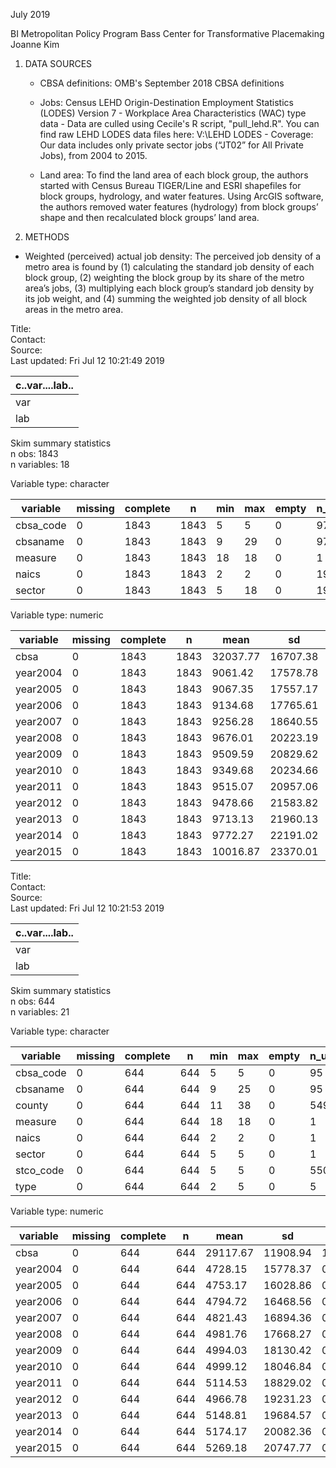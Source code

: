 July 2019

BI Metropolitan Policy Program
Bass Center for Transformative Placemaking
Joanne Kim


1. DATA SOURCES
   * CBSA definitions: OMB's September 2018 CBSA definitions

   * Jobs: Census LEHD Origin-Destination Employment Statistics (LODES) Version 7
         - Workplace Area Characteristics (WAC) type data
    	 - Data are culled using Cecile's R script, "pull_lehd.R". You can find raw LEHD LODES data files here: 
           V:\LEHD LODES
         - Coverage: Our data includes only private sector jobs (“JT02” for All Private Jobs), from 2004 to 2015. 

   * Land area: To find the land area of each block group, the authors started with Census Bureau TIGER/Line and 
	        ESRI shapefiles for block groups, hydrology, and water features. Using ArcGIS software, 
		the authors removed water features (hydrology) from block groups’ shape and then recalculated 
		block groups’ land area.



2. METHODS
  * Weighted (perceived) actual job density: 
	The perceived job density of a metro area is found by (1) calculating the standard job density of each block 
    	group, (2) weighting the block group by its share of the metro area’s jobs, (3) multiplying each block group’s
	standard job density by its job weight, and (4) summing the weighted job density of all block areas in the 
        metro area. 


Title:  
Contact:  
Source:  
Last updated:  Fri Jul 12 10:21:49 2019 



| c..var....lab.. |
|-----------------|
|       var       |
|       lab       |


Skim summary statistics  
 n obs: 1843    
 n variables: 18    

Variable type: character

| variable  | missing | complete |  n   | min | max | empty | n_unique |
|-----------|---------|----------|------|-----|-----|-------|----------|
| cbsa_code |    0    |   1843   | 1843 |  5  |  5  |   0   |    97    |
| cbsaname  |    0    |   1843   | 1843 |  9  | 29  |   0   |    97    |
|  measure  |    0    |   1843   | 1843 | 18  | 18  |   0   |    1     |
|   naics   |    0    |   1843   | 1843 |  2  |  2  |   0   |    19    |
|  sector   |    0    |   1843   | 1843 |  5  | 18  |   0   |    19    |

Variable type: numeric

| variable | missing | complete |  n   |   mean   |    sd    |   p0   |   p25   |   p50   |   p75   |   p100    |
|----------|---------|----------|------|----------|----------|--------|---------|---------|---------|-----------|
|   cbsa   |    0    |   1843   | 1843 | 32037.77 | 16707.38 | 10420  |  19100  |  32580  |  40380  |   99999   |
| year2004 |    0    |   1843   | 1843 | 9061.42  | 17578.78 | 69.75  | 2439.26 | 4268.58 | 8308.29 | 240013.66 |
| year2005 |    0    |   1843   | 1843 | 9067.35  | 17557.17 | 110.78 | 2425.29 | 4259.08 | 8025.87 | 232644.3  |
| year2006 |    0    |   1843   | 1843 | 9134.68  | 17765.61 | 68.18  | 2410.49 | 4227.9  | 8174.52 | 245066.5  |
| year2007 |    0    |   1843   | 1843 | 9256.28  | 18640.55 | 36.89  | 2386.05 | 4182.66 | 8117.81 | 250368.05 |
| year2008 |    0    |   1843   | 1843 | 9676.01  | 20223.19 | 42.63  | 2368.28 | 4220.82 | 8320.4  | 258780.67 |
| year2009 |    0    |   1843   | 1843 | 9509.59  | 20829.62 | 42.92  | 2233.9  | 4045.56 | 8069.75 | 281562.88 |
| year2010 |    0    |   1843   | 1843 | 9349.68  | 20234.66 | 27.81  | 2180.17 | 3950.76 | 7954.16 | 277125.25 |
| year2011 |    0    |   1843   | 1843 | 9515.07  | 20957.06 | 25.42  | 2244.71 | 3932.05 | 7950.55 |   3e+05   |
| year2012 |    0    |   1843   | 1843 | 9478.66  | 21583.82 | 55.71  | 2145.64 | 3878.22 | 7737.83 |   3e+05   |
| year2013 |    0    |   1843   | 1843 | 9713.13  | 21960.13 | 47.23  | 2168.32 | 3890.69 | 7876.35 |   3e+05   |
| year2014 |    0    |   1843   | 1843 | 9772.27  | 22191.02 | 56.18  | 2159.3  | 3879.04 | 7879.44 | 311028.81 |
| year2015 |    0    |   1843   | 1843 | 10016.87 | 23370.01 | 34.35  | 2210.97 | 3913.72 | 8415.86 | 318399.94 |
Title:  
Contact:  
Source:  
Last updated:  Fri Jul 12 10:21:53 2019 



| c..var....lab.. |
|-----------------|
|       var       |
|       lab       |


Skim summary statistics  
 n obs: 644    
 n variables: 21    

Variable type: character

| variable  | missing | complete |  n  | min | max | empty | n_unique |
|-----------|---------|----------|-----|-----|-----|-------|----------|
| cbsa_code |    0    |   644    | 644 |  5  |  5  |   0   |    95    |
| cbsaname  |    0    |   644    | 644 |  9  | 25  |   0   |    95    |
|  county   |    0    |   644    | 644 | 11  | 38  |   0   |   549    |
|  measure  |    0    |   644    | 644 | 18  | 18  |   0   |    1     |
|   naics   |    0    |   644    | 644 |  2  |  2  |   0   |    1     |
|  sector   |    0    |   644    | 644 |  5  |  5  |   0   |    1     |
| stco_code |    0    |   644    | 644 |  5  |  5  |   0   |   550    |
|   type    |    0    |   644    | 644 |  2  |  5  |   0   |    5     |

Variable type: numeric

| variable | missing | complete |  n  |   mean   |    sd    |  p0   |  p25   |   p50   |   p75   |   p100    |
|----------|---------|----------|-----|----------|----------|-------|--------|---------|---------|-----------|
|   cbsa   |    0    |   644    | 644 | 29117.67 | 11908.94 | 10420 | 17460  |  30780  |  38900  |   99999   |
| year2004 |    0    |   644    | 644 | 4728.15  | 15778.37 | 0.077 | 489.86 | 1768.94 | 4434.31 | 337973.97 |
| year2005 |    0    |   644    | 644 | 4753.17  | 16028.86 | 0.066 | 486.79 | 1709.9  | 4451.71 | 342336.22 |
| year2006 |    0    |   644    | 644 | 4794.72  | 16468.56 | 0.065 | 483.41 | 1729.33 | 4403.89 |  353552   |
| year2007 |    0    |   644    | 644 | 4821.43  | 16894.36 | 0.088 | 437.97 | 1639.46 | 4374.23 | 360627.06 |
| year2008 |    0    |   644    | 644 | 4981.76  | 17668.27 | 0.12  | 438.53 | 1636.36 | 4454.06 | 375102.06 |
| year2009 |    0    |   644    | 644 | 4994.03  | 18130.42 | 0.11  | 410.98 | 1621.17 | 4397.78 | 385079.19 |
| year2010 |    0    |   644    | 644 | 4999.12  | 18046.84 | 0.11  | 425.44 | 1611.97 | 4474.95 | 381033.16 |
| year2011 |    0    |   644    | 644 | 5114.53  | 18829.02 | 0.087 | 420.46 | 1625.95 | 4502.27 |   4e+05   |
| year2012 |    0    |   644    | 644 | 4966.78  | 19231.23 | 0.36  | 404.28 | 1524.41 | 4308.79 | 414568.62 |
| year2013 |    0    |   644    | 644 | 5148.81  | 19684.57 | 0.42  | 403.24 | 1519.55 | 4385.42 | 418466.16 |
| year2014 |    0    |   644    | 644 | 5174.17  | 20082.36 | 0.58  | 409.93 | 1487.58 | 4383.61 | 426887.66 |
| year2015 |    0    |   644    | 644 | 5269.18  | 20747.77 | 0.45  | 402.6  | 1535.2  | 4526.62 | 441559.5  |
